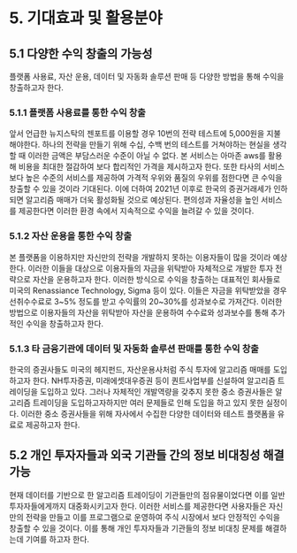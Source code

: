 # 5. 기대효과 및 활용분야

## 5.1 다양한 수익 창출의 가능성
플랫폼 사용료, 자산 운용, 데이터 및 자동화 솔루션 판매 등 다양한 방법을 통해 수익을 창출하고자 한다.

### 5.1.1 플랫폼 사용료를 통한 수익 창출
   앞서 언급한 뉴지스탁의 젠포트를 이용할 경우 10번의 전략 테스트에 5,000원을 지불해야한다. 하나의 전략을 만들기 위해 수십, 수백 번의 테스트를 거쳐야하는 현실을 생각할 때 이러한 금액은 부담스러운 수준이 아닐 수 없다. 본 서비스는 아마존 aws를 활용해 비용을 최대한 절감하여 보다 합리적인 가격을 제시하고자 한다. 또한 타사의 서비스보다 높은 수준의 서비스를 제공하여 가격적 우위와 품질의 우위를 점한다면 큰 수익을 창출할 수 있을 것이라 기대된다. 이에 더하여 2021년 이후로 한국의 증권거래세가 인하되면 알고리즘 매매가 더욱 활성화될 것으로 예상된다. 편의성과 자율성을 높인 서비스를 제공한다면 이러한 환경 속에서 지속적으로 수익을 늘려갈 수 있을 것이다. 
   
### 5.1.2 자산 운용을 통한 수익 창출
   본 플랫폼을 이용하지만 자신만의 전략을 개발하지 못하는 이용자들이 많을 것이라 예상한다. 이러한 이들을 대상으로 이용자들의 자금을 위탁받아 자체적으로 개발한 투자 전략으로 자산을 운용하고자 한다. 이러한 방식으로 수익을 창출하는 대표적인 회사들로 미국의 Renassiance Technology, Sigma 등이 있다. 이들은 자금을 위탁받았을 경우 선취수수료로 3~5% 정도를 받고 수익률의 20~30%를 성과보수로 가져간다. 이러한 방법으로 이용자들의 자산을 위탁받아 자산을 운용하여 수수료와 성과보수를 통해 추가적인 수익을 창출하고자 한다. 
   
### 5.1.3 타 금융기관에 데이터 및 자동화 솔루션 판매를 통한 수익 창출
한국의 증권사들도 미국의 헤지펀드, 자산운용사처럼 주식 투자에 알고리즘 매매를 도입하고자 한다. NH투자증권, 미래에셋대우증권 등이 퀀트사업부를 신설하여 알고리즘 트레이딩을 도입하고 있다. 그러나 자체적인 개발역량을 갖추지 못한 중소 증권사들은 알고리즘 트레이딩을 도입하고자하지만 여러 문제들로 인해 도입을 하고 있지 못한 실정이다. 이러한 중소 증권사들을 위해 자사에서 수집한 다양한 데이터와 테스트 플랫폼을 유료로 제공하고자 한다.


## 5.2 개인 투자자들과 외국 기관들 간의 정보 비대칭성 해결 가능
현재 데이터를 기반으로 한 알고리즘 트레이딩이 기관들만의 점유물이었다면 이를 일반 투자자들에게까지 대중화시키고자 한다. 이러한 서비스를 제공한다면 사용자들은 자신만의 전략을 만들고 이를 프로그램으로 운영하여 주식 시장에서 보다 안정적인 수익을 창출할 수 있을 것이다. 이를 통해 개인 투자자들과 기관들의 정보 비대칭 문제를 해결하는데 기여를 하고자 한다.


